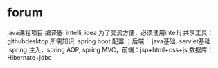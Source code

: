 # forum
java课程项目
编译器: intellij idea 为了交流方便，必须使用intellij
共享工具： githubdesktop
所需知识: spring boot 配置 ；后端： java基础, servlet基础 ,spring 注入，spring AOP, spring MVC，前端：jsp+html+css+js,数据库：Hibernate+jdbc



